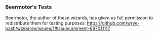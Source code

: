 ### Beermotor's Tests
Beermotor, the author of these wizards, has given us full permission to redistribute them for testing purposes:
https://github.com/wrye-bash/wizparse/issues/1#issuecomment-697011117
